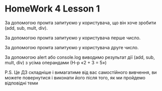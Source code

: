 # HomeWork 4 Lesson 1

За допомогою промта запитуємо у користувача, що він хоче зробити (add, sub, mult, div).

За допомогою промта запитуємо у користувача перше число.

За допомогою промта запитуємо у користувача друге число.

За допомогою alert або console.log виводимо результат дії (add, sub, mult, div) з усіма операндами (Н-р «2 + 3 = 5»)



P.S. Це ДЗ складніше і вимагатиме від вас самостійного вивчення, ви можете повернутися і виконати його після того, як ми пройдемо відповідні теми